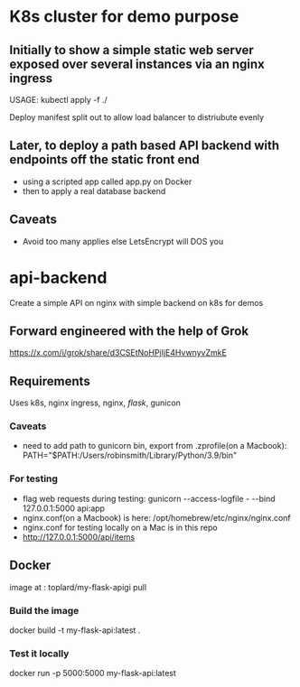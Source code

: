 # K8s cluster for demo purpose
## Initially to show a simple static web server exposed over several instances via an nginx ingress

USAGE: kubectl apply -f ./

Deploy manifest split out to allow load balancer to distriubute evenly

## Later, to deploy a path based API backend with endpoints off the static front end
- using a scripted app called app.py on Docker
- then to apply a real database backend

## Caveats
- Avoid too many applies else LetsEncrypt will DOS you

# api-backend
Create a simple API on nginx with simple backend on k8s for demos

## Forward engineered with the help of Grok
https://x.com/i/grok/share/d3CSEtNoHPjIjE4HvwnyvZmkE

## Requirements
Uses k8s, nginx ingress, nginx, _flask_, gunicon

### Caveats
- need to add path to gunicorn bin, export from .zprofile(on a Macbook): PATH="$PATH:/Users/robinsmith/Library/Python/3.9/bin"

### For testing
- flag web requests during testing: gunicorn --access-logfile - --bind 127.0.0.1:5000 api:app
- nginx.conf(on a Macbook) is here: /opt/homebrew/etc/nginx/nginx.conf
- nginx.conf for testing locally on a Mac is in this repo
- http://127.0.0.1:5000/api/items

## Docker

image at : toplard/my-flask-apigi pull
 
### Build the image
docker build -t my-flask-api:latest .
### Test it locally
docker run -p 5000:5000 my-flask-api:latest